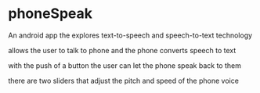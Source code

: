 phoneSpeak
==========

An android app the explores text-to-speech and speech-to-text technology 

allows the user to talk to phone and the phone converts speech to text 

with the push of a button the user can let the phone speak back to them 

there are two sliders that adjust the pitch and speed of the phone voice 
